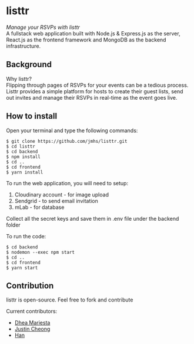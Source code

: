 # listtr
*Manage your RSVPs with listtr* <br/>
A fullstack web application built with Node.js & Express.js as the server, React.js as the frontend framework and MongoDB as the backend infrastructure.

Background
----------
Why listtr? <br/>
Flipping through pages of RSVPs for your events can be a tedious process. Listtr provides a simple platform for hosts to create their guest lists, send out invites and manage their RSVPs in real-time as the event goes live. 

How to install
-------------
Open your terminal and type the following commands:

    $ git clone https://github.com/jmhs/listtr.git
    $ cd listtr
    $ cd backend
    $ npm install
    $ cd ..
    $ cd frontend
    $ yarn install

To run the web application, you will need to setup:

 1. Cloudinary account - for image upload
 2. Sendgrid - to send email invitation
 3. mLab - for database

Collect all the secret keys and save them in .env file under the backend folder

To run the code:

    $ cd backend
    $ nodemon --exec npm start
    $ cd ..
    $ cd frontend
    $ yarn start

Contribution
----------
listtr is open-source. Feel free to fork and contribute

Current contributors:

 - <a href="https://github.com/dheamariesta">Dhea Mariesta</a>
 - <a href="https://github.com/jczjdeveloper">Justin Cheong</a>
 - <a href="https://github.com/jmhs">Han</a>
